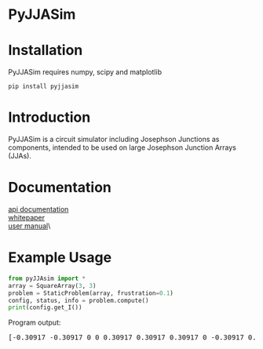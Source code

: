 # PyJJASim

# Installation
PyJJASim requires numpy, scipy and matplotlib

```
pip install pyjjasim
```

# Introduction
PyJJASim is a circuit simulator including Josephson Junctions as components, intended to be used on large Josephson Junction Arrays (JJAs). 

# Documentation
[api documentation](doc\_build\html\pyjjasim.html)\
[whitepaper](PyJJASim_Whitepaper.pdf)\
[user manual](PyJJASim_Whitepaper.pdf)\

# Example Usage

````python
from pyJJAsim import *
array = SquareArray(3, 3)
problem = StaticProblem(array, frustration=0.1)
config, status, info = problem.compute()
print(config.get_I())
````

Program output:
<pre>
[-0.30917 -0.30917 0 0 0.30917 0.30917 0.30917 0 -0.30917 0.30917 0 -0.30917]
</pre>
